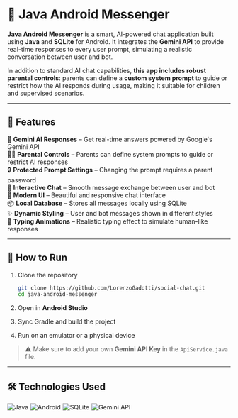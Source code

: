 # 💬 Java Android Messenger

**Java Android Messenger** is a smart, AI-powered chat application built using **Java** and **SQLite** for Android. It integrates the **Gemini API** to provide real-time responses to every user prompt, simulating a realistic conversation between user and bot.

In addition to standard AI chat capabilities, **this app includes robust parental controls**: parents can define a **custom system prompt** to guide or restrict how the AI responds during usage, making it suitable for children and supervised scenarios.

---

## 🚀 Features

🤖 **Gemini AI Responses** – Get real-time answers powered by Google's Gemini API  
🧑‍🎓 **Parental Controls** – Parents can define system prompts to guide or restrict AI responses  
🔒 **Protected Prompt Settings** – Changing the prompt requires a parent password  
💬 **Interactive Chat** – Smooth message exchange between user and bot  
📱 **Modern UI** – Beautiful and responsive chat interface  
📦 **Local Database** – Stores all messages locally using SQLite  
✨ **Dynamic Styling** – User and bot messages shown in different styles  
🧠 **Typing Animations** – Realistic typing effect to simulate human-like responses

---


## 🎯 How to Run

1. Clone the repository

   ```bash
   git clone https://github.com/LorenzoGadotti/social-chat.git
   cd java-android-messenger
   ```
2. Open in **Android Studio**
3. Sync Gradle and build the project
4. Run on an emulator or a physical device

> ⚠ Make sure to add your own **Gemini API Key** in the `ApiService.java` file.

---

## 🛠 Technologies Used

<div style="display: flex; flex-wrap: wrap; gap: 5px;">
  <img src="https://img.shields.io/badge/Java-%23ED8B00.svg?style=for-the-badge&logo=openjdk&logoColor=white" alt="Java">
  <img src="https://img.shields.io/badge/Android-%233DDC84.svg?style=for-the-badge&logo=android&logoColor=white" alt="Android">
  <img src="https://img.shields.io/badge/SQLite-%23003B57.svg?style=for-the-badge&logo=sqlite&logoColor=white" alt="SQLite">
  <img src="https://img.shields.io/badge/Gemini%20API-%234285F4.svg?style=for-the-badge&logo=google&logoColor=white" alt="Gemini API">
</div>
